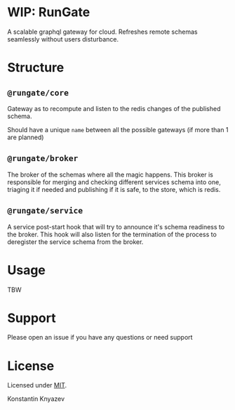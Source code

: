 # WIP: RunGate

A scalable graphql gateway for cloud.
Refreshes remote schemas seamlessly without users disturbance.

# Structure

## `@rungate/core`

Gateway as to recompute and listen to the redis changes of the published schema.

Should have a unique `name` between all the possible gateways (if more than 1 are planned)

## `@rungate/broker`

The broker of the schemas where all the magic happens. This broker is responsible for merging and checking different services schema into one, triaging it if needed and publishing if it is safe, to the store, which is redis.

## `@rungate/service`

A service post-start hook that will try to announce it's schema readiness to the broker. This hook will also listen for the termination of the process to deregister the service schema from the broker.

# Usage

TBW

# Support

Please open an issue if you have any questions or need support

# License

Licensed under [MIT](https://github.com/sckv/rungate/blob/master/LICENSE).

Konstantin Knyazev
